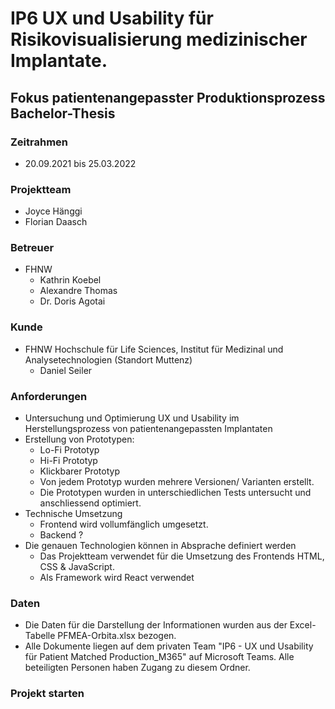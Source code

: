 # IP6 UX und Usability für Risikovisualisierung medizinischer Implantate.
## Fokus patientenangepasster Produktionsprozess Bachelor-Thesis

### Zeitrahmen
* 20.09.2021 bis 25.03.2022

### Projektteam
* Joyce Hänggi
* Florian Daasch

### Betreuer
* FHNW
  * Kathrin Koebel
  * Alexandre Thomas
  * Dr. Doris Agotai

### Kunde
* FHNW Hochschule für Life Sciences, Institut für Medizinal und Analysetechnologien (Standort Muttenz)
  * Daniel Seiler

### Anforderungen
* Untersuchung und Optimierung UX und Usability im Herstellungsprozess von patientenangepassten Implantaten
* Erstellung von Prototypen:
    * Lo-Fi Prototyp
    * Hi-Fi Prototyp
    * Klickbarer Prototyp
    * Von jedem Prototyp wurden mehrere Versionen/ Varianten erstellt.
    * Die Prototypen wurden in unterschiedlichen Tests untersucht und anschliessend optimiert.
* Technische Umsetzung 
  * Frontend wird vollumfänglich umgesetzt.
  * Backend ?
* Die genauen Technologien können in Absprache definiert werden
  * Das Projektteam verwendet für die Umsetzung des Frontends HTML, CSS & JavaScript.
  * Als Framework wird React verwendet

### Daten
* Die Daten für die Darstellung der Informationen wurden aus der Excel-Tabelle PFMEA-Orbita.xlsx bezogen.
* Alle Dokumente liegen auf dem privaten Team "IP6 - UX und Usability für Patient Matched Production_M365" auf Microsoft Teams. Alle beteiligten Personen haben Zugang zu diesem Ordner.

### Projekt starten
